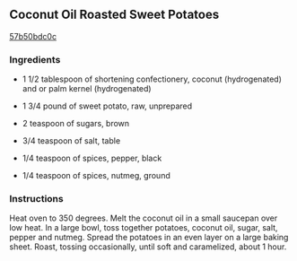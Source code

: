 ## Coconut Oil Roasted Sweet Potatoes

[57b50bdc0c](http://cooking.nytimes.com/recipes/1013488)

### Ingredients

 - 1 1/2 tablespoon of shortening confectionery, coconut (hydrogenated) and or palm kernel (hydrogenated)

 - 1 3/4 pound of sweet potato, raw, unprepared

 - 2 teaspoon of sugars, brown

 - 3/4 teaspoon of salt, table

 - 1/4 teaspoon of spices, pepper, black

 - 1/4 teaspoon of spices, nutmeg, ground

### Instructions

Heat oven to 350 degrees. Melt the coconut oil in a small saucepan over low heat. In a large bowl, toss together potatoes, coconut oil, sugar, salt, pepper and nutmeg. Spread the potatoes in an even layer on a large baking sheet. Roast, tossing occasionally, until soft and caramelized, about 1 hour.